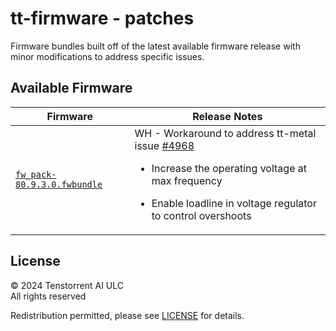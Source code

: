 # tt-firmware - patches
Firmware bundles built off of the latest available firmware release with minor modifications to address specific issues.

## Available Firmware

| Firmware | Release Notes |
| --- | --- | 
| [`fw_pack-80.9.3.0.fwbundle`](fw_pack-80.9.3.0.fwbundle) | WH - Workaround to address tt-metal issue [#4968](https://github.com/tenstorrent-metal/tt-metal/issues/4968) <ul><li> Increase the operating voltage at max frequency</li></ul> <ul><li>Enable loadline in voltage regulator to control overshoots</li></ul>

## License
© 2024 Tenstorrent AI ULC<br/>
All rights reserved

Redistribution permitted, please see [LICENSE](LICENSE) for details.
